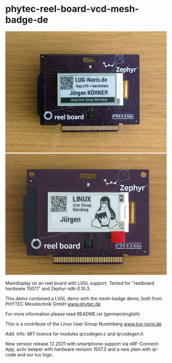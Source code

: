 # phytec-reel-board-vcd-mesh-badge-de

![Screenshot](reel_Board_vcd_badge.jpg)
![Screenshot](reelboard_de_4.jpg)

Maindisplay on an reel board with LVGL support. Tested for "reelboard hardware 1507.1" and Zephyr-sdk-0.10.3. 

This demo combined a LVGL demo with the mesh-badge demo, both from PHYTEC Messtechnik GmbH www.phytec.de

For more information please read README.rst (german/english)

This is a contribute of the Linux User Group Nuremberg www.lug-noris.de

Add. Info: MIT licence for modules qrcodegen.c and qrcodegen.h 

New version release 12.2021 with smartphone-support via nRF-Connect-App, activ beeper with hardware revision 1507.3 and 
a new plain with qr-code and our tux logo.

